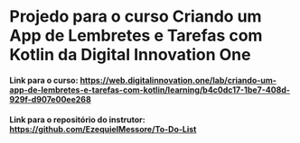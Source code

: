 # Projedo para o curso Criando um App de Lembretes e Tarefas com Kotlin da Digital Innovation One

#### Link para o curso: https://web.digitalinnovation.one/lab/criando-um-app-de-lembretes-e-tarefas-com-kotlin/learning/b4c0dc17-1be7-408d-929f-d907e00ee268
#### Link para o repositório do instrutor: https://github.com/EzequielMessore/To-Do-List
